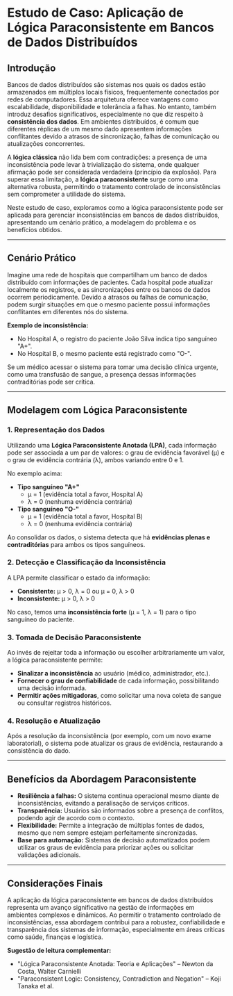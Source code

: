 
# Estudo de Caso: Aplicação de Lógica Paraconsistente em Bancos de Dados Distribuídos

## Introdução

Bancos de dados distribuídos são sistemas nos quais os dados estão armazenados em múltiplos locais físicos, frequentemente conectados por redes de computadores. Essa arquitetura oferece vantagens como escalabilidade, disponibilidade e tolerância a falhas. No entanto, também introduz desafios significativos, especialmente no que diz respeito à **consistência dos dados**. Em ambientes distribuídos, é comum que diferentes réplicas de um mesmo dado apresentem informações conflitantes devido a atrasos de sincronização, falhas de comunicação ou atualizações concorrentes.

A **lógica clássica** não lida bem com contradições: a presença de uma inconsistência pode levar à trivialização do sistema, onde qualquer afirmação pode ser considerada verdadeira (princípio da explosão). Para superar essa limitação, a **lógica paraconsistente** surge como uma alternativa robusta, permitindo o tratamento controlado de inconsistências sem comprometer a utilidade do sistema.

Neste estudo de caso, exploramos como a lógica paraconsistente pode ser aplicada para gerenciar inconsistências em bancos de dados distribuídos, apresentando um cenário prático, a modelagem do problema e os benefícios obtidos.

___

## Cenário Prático

Imagine uma rede de hospitais que compartilham um banco de dados distribuído com informações de pacientes. Cada hospital pode atualizar localmente os registros, e as sincronizações entre os bancos de dados ocorrem periodicamente. Devido a atrasos ou falhas de comunicação, podem surgir situações em que o mesmo paciente possui informações conflitantes em diferentes nós do sistema.

**Exemplo de inconsistência:**

- No Hospital A, o registro do paciente João Silva indica tipo sanguíneo "A+".
- No Hospital B, o mesmo paciente está registrado como "O-".

Se um médico acessar o sistema para tomar uma decisão clínica urgente, como uma transfusão de sangue, a presença dessas informações contraditórias pode ser crítica.

___

## Modelagem com Lógica Paraconsistente

### 1. Representação dos Dados

Utilizando uma **Lógica Paraconsistente Anotada (LPA)**, cada informação pode ser associada a um par de valores: o grau de evidência favorável (μ) e o grau de evidência contrária (λ), ambos variando entre 0 e 1.

No exemplo acima:

- **Tipo sanguíneo "A+"**
  - μ = 1 (evidência total a favor, Hospital A)
  - λ = 0 (nenhuma evidência contrária)
- **Tipo sanguíneo "O-"**
  - μ = 1 (evidência total a favor, Hospital B)
  - λ = 0 (nenhuma evidência contrária)

Ao consolidar os dados, o sistema detecta que há **evidências plenas e contraditórias** para ambos os tipos sanguíneos.

### 2. Detecção e Classificação da Inconsistência

A LPA permite classificar o estado da informação:

- **Consistente:** μ > 0, λ = 0 ou μ = 0, λ > 0
- **Inconsistente:** μ > 0, λ > 0

No caso, temos uma **inconsistência forte** (μ = 1, λ = 1) para o tipo sanguíneo do paciente.

### 3. Tomada de Decisão Paraconsistente

Ao invés de rejeitar toda a informação ou escolher arbitrariamente um valor, a lógica paraconsistente permite:

- **Sinalizar a inconsistência** ao usuário (médico, administrador, etc.).
- **Fornecer o grau de confiabilidade** de cada informação, possibilitando uma decisão informada.
- **Permitir ações mitigadoras**, como solicitar uma nova coleta de sangue ou consultar registros históricos.

### 4. Resolução e Atualização

Após a resolução da inconsistência (por exemplo, com um novo exame laboratorial), o sistema pode atualizar os graus de evidência, restaurando a consistência do dado.

___

## Benefícios da Abordagem Paraconsistente

- **Resiliência a falhas:** O sistema continua operacional mesmo diante de inconsistências, evitando a paralisação de serviços críticos.
- **Transparência:** Usuários são informados sobre a presença de conflitos, podendo agir de acordo com o contexto.
- **Flexibilidade:** Permite a integração de múltiplas fontes de dados, mesmo que nem sempre estejam perfeitamente sincronizadas.
- **Base para automação:** Sistemas de decisão automatizados podem utilizar os graus de evidência para priorizar ações ou solicitar validações adicionais.

___

## Considerações Finais

A aplicação da lógica paraconsistente em bancos de dados distribuídos representa um avanço significativo na gestão de informações em ambientes complexos e dinâmicos. Ao permitir o tratamento controlado de inconsistências, essa abordagem contribui para a robustez, confiabilidade e transparência dos sistemas de informação, especialmente em áreas críticas como saúde, finanças e logística.

**Sugestão de leitura complementar:**  
- "Lógica Paraconsistente Anotada: Teoria e Aplicações" – Newton da Costa, Walter Carnielli  
- "Paraconsistent Logic: Consistency, Contradiction and Negation" – Koji Tanaka et al.


